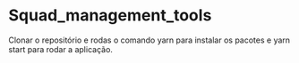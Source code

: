 # Squad_management_tools

Clonar o repositório e rodas o comando yarn para instalar os pacotes e yarn start para rodar a aplicação.
